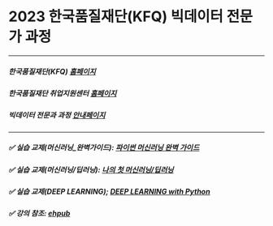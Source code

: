 # 2023 한국품질재단(KFQ) 빅데이터 전문가 과정
***


##### 한국품질재단(KFQ) [홈페이지](https://www.kfq.or.kr/_KR/Default.aspx)
##### 한국품질재단 취업지원센터 [홈페이지](https://kcm.kfq.or.kr/Default.aspx)
##### 빅데이터 전문과 과정 [안내페이지](https://kcm.kfq.or.kr/_Information/Information_09.aspx)


***


##### ✅ 실습 교제(머신러닝_완벽가이드):  [파이썬 머신러닝 완벽 가이드](https://wikibook.co.kr/pymlrev2/)
##### ✅ 실습 교제(머신러닝/딥러닝): [나의 첫 머신러닝/딥러닝](https://wikibook.co.kr/mymlrev/)
##### ✅ 실습 교제(DEEP LEARNING); [DEEP LEARNING with Python](https://www.gilbut.co.kr/book/view?bookcode=BN003496)
##### ✅ 강의 참조:  [ehpub](https://github.com/ehpub/kfq_ML_2023)

